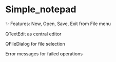 # Simple_notepad
✨ Features:
New, Open, Save, Exit from File menu

QTextEdit as central editor

QFileDialog for file selection

Error messages for failed operations
